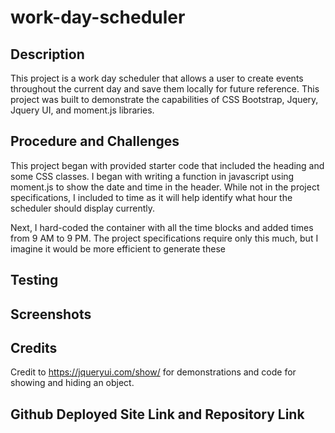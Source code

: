 # work-day-scheduler

## Description

This project is a work day scheduler that allows a user to create events throughout the current day and save them locally for future reference. This project was built to demonstrate the capabilities of CSS Bootstrap, Jquery, Jquery UI, and moment.js libraries. 

## Procedure and Challenges

This project began with provided starter code that included the heading and some CSS classes. I began with writing a function in javascript using moment.js to show the date and time in the header. While not in the project specifications, I included to time as it will help identify what hour the scheduler should display currently.

Next, I hard-coded the container with all the time blocks and added times from 9 AM to 9 PM. The project specifications require only this much, but I imagine it would be more efficient to generate these 

## Testing



## Screenshots



## Credits

Credit to https://jqueryui.com/show/ for demonstrations and code for showing and hiding an object.

## Github Deployed Site Link and Repository Link



